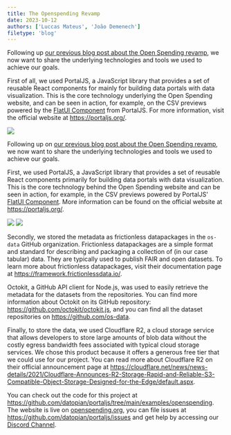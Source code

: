 ```yaml
---
title: The Openspending Revamp
date: 2023-10-12
authors: ['Luccas Mateus', 'João Demenech']
filetype: 'blog'
---
```


Following up [our previous blog post about the Open Spending revamp](), we now want to share the underlying technologies and tools we used to achieve our goals. 

First of all, we used PortalJS, a JavaScript library that provides a set of reusable React components for mainly for building data portals with data visualization. This is the core technology underlying the Open Spending website, and can be seen in action, for example, on the CSV previews powered by the [FlatUI Component](https://storybook.portaljs.org/?path=/story/components-flatuitable--from-url) from PortalJS. For more information, visit the official website at https://portaljs.org/. 

![](https://hackmd.io/_uploads/Sypq8irW6.png)

Following up on [our previous blog post about the Open Spending revamp](https://www.datopian.com/blog/the-open-spending-revamp), we now want to share the underlying technologies and tools we used to achieve our goals. 

First, we used PortalJS, a JavaScript library that provides a set of reusable React components primarily for building data portals with data visualization. This is the core technology behind the Open Spending website and can be seen in action, for example, in the CSV previews powered by PortalJS' [FlatUI Component](https://storybook.portaljs.org/?path=/story/components-flatuitable--from-url). More information can be found on the official website at https://portaljs.org/. 

![](https://hackmd.io/_uploads/rkUAvjBZp.png)
![](https://hackmd.io/_uploads/H1CjUjSWp.png)

Secondly, we stored the metadata as frictionless datapackages in the `os-data` GitHub organization. Frictionless datapackages are a simple format and standard for describing and packaging a collection of (in our case tabular) data. They are typically used to publish FAIR and open datasets. To learn more about frictionless datapackages, visit their documentation page at https://framework.frictionlessdata.io/.

Octokit, a GitHub API client for Node.js, was used to easily retrieve the metadata for the datasets from the repositories. You can find more information about Octokit on its GitHub repository: https://github.com/octokit/octokit.js, and you can find all the dataset repositories on https://github.com/os-data.

Finally, to store the data, we used Cloudflare R2, a cloud storage service that allows developers to store large amounts of blob data without the costly egress bandwidth fees associated with typical cloud storage services. We chose this product because it offers a generous free tier that we could use for our project. You can read more about Cloudflare R2 on their official announcement page at https://cloudflare.net/news/news-details/2021/Cloudflare-Announces-R2-Storage-Rapid-and-Reliable-S3-Compatible-Object-Storage-Designed-for-the-Edge/default.aspx.

You can check out the code for this project at https://github.com/datopian/portaljs/tree/main/examples/openspending. The website is live on [openspending.org](https://www.openspending.org/), you can file issues at https://github.com/datopian/portaljs/issues and get help by accessing our [Discord Channel](https://discord.com/invite/EeyfGrGu4U).
